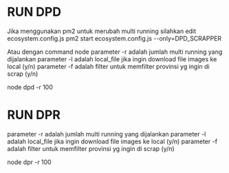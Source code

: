 

# RUN DPD
Jika menggunakan pm2 
untuk merubah multi running silahkan edit ecosystem.config.js
pm2 start ecosystem.config.js --only=DPD_SCRAPPER 

Atau dengan command node
parameter -r adalah jumlah multi running yang dijalankan
parameter -l adalah local_file jika ingin download file images ke local (y/n)
parameter -f adalah filter untuk memfilter provinsi yg ingin di scrap (y/n)

node dpd -r 100


# RUN DPR
parameter -r adalah jumlah multi running yang dijalankan
parameter -l adalah local_file jika ingin download file images ke local (y/n)
parameter -f adalah filter untuk memfilter provinsi yg ingin di scrap (y/n)

node dpr -r 100